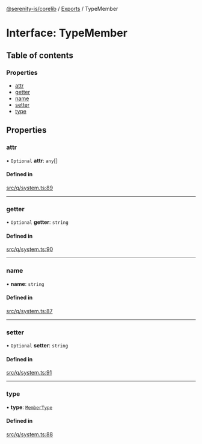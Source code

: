 [@serenity-is/corelib](../README.md) / [Exports](../modules.md) / TypeMember

# Interface: TypeMember

## Table of contents

### Properties

- [attr](TypeMember.md#attr)
- [getter](TypeMember.md#getter)
- [name](TypeMember.md#name)
- [setter](TypeMember.md#setter)
- [type](TypeMember.md#type)

## Properties

### attr

• `Optional` **attr**: `any`[]

#### Defined in

[src/q/system.ts:89](https://github.com/serenity-is/serenity/blob/master/packages/corelib/src/q/system.ts#L89)

___

### getter

• `Optional` **getter**: `string`

#### Defined in

[src/q/system.ts:90](https://github.com/serenity-is/serenity/blob/master/packages/corelib/src/q/system.ts#L90)

___

### name

• **name**: `string`

#### Defined in

[src/q/system.ts:87](https://github.com/serenity-is/serenity/blob/master/packages/corelib/src/q/system.ts#L87)

___

### setter

• `Optional` **setter**: `string`

#### Defined in

[src/q/system.ts:91](https://github.com/serenity-is/serenity/blob/master/packages/corelib/src/q/system.ts#L91)

___

### type

• **type**: [`MemberType`](../enums/MemberType.md)

#### Defined in

[src/q/system.ts:88](https://github.com/serenity-is/serenity/blob/master/packages/corelib/src/q/system.ts#L88)
